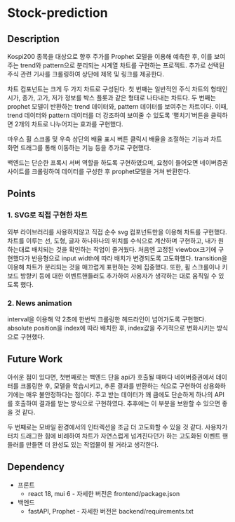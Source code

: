 # Stock-prediction

## Description

Kospi200 종목을 대상으로 향후 주가를 Prophet 모델을 이용해 예측한 후, 이를 보여주는 trend와 pattern으로 분리되는 시계열 차트를 구현하는 프로젝트.
추가로 선택된 주식 관련 기사를 크롤링하여 상단에 제목 및 링크를 제공한다.

차트 컴포넌트는 크게 두 가지 차트로 구성된다.
첫 번째는 일반적인 주식 차트의 형태인 시가, 종가, 고가, 저가 정보를 박스 플롯과 같은 형태로 나타내는 차트다.
두 번째는 prophet 모델이 반환하는 trend 데이터와, pattern 데이터를 보여주는 차트이다. 이때, trend 데이터와 pattern 데이터를 더 강조하여 보여줄 수 있도록 ‘펼치기’버튼을 클릭하면 2개의 차트로 나누어지는 효과를 구현했다.

마우스 휠 스크롤 및 우측 상단의 배율 표시 버튼 클릭시 배율을 조절하는 기능과 차트 화면 드래그를 통해 이동하는 기능 등을 추가로 구현했다.

백엔드는 단순한 프록시 서버 역할을 하도록 구현하였으며, 요청이 들어오면 네이버증권 사이트를 크롤링하여 데이터를 구성한 후 prophet모델을 거쳐 반환한다.

## Points

### 1. SVG로 직접 구현한 차트

외부 라이브러리를 사용하지않고 직접 순수 svg 컴포넌트만을 이용해 차트를 구현했다. 차트를 이루는 선, 도형, 글자 하나하나의 위치를 수식으로 계산하며 구현하고, 내가 원하는대로 배치되는 것을 확인하는 작업이 즐거웠다. 처음엔 고정된 viewbox크기에 구현했다가 반응형으로 input width에 따라 배치가 변경되도록 고도화했다. transition을 이용해 차트가 분리되는 것을 매끄럽게 표현하는 것에 집중했다. 또한, 휠 스크롤이나 키보드 방향키 등에 대한 이벤트핸들러도 추가하여 사용자가 생각하는 대로 움직일 수 있도록 했다.

### 2. News animation

interval을 이용해 약 2초에 한번씩 크롤링한 헤드라인이 넘어가도록 구현했다. absolute position을 index에 따라 배치한 후, index값을 주기적으로 변화시키는 방식으로 구현했다.

## Future Work

아쉬운 점이 있다면, 첫번째로는 백엔드 단을 api가 호출될 때마다 네이버증권에서 데이터를 크롤링한 후, 모델을 학습시키고, 추론 결과를 반환하는 식으로 구현하여 상용화하기에는 매우 불안정하다는 점이다. 주고 받는 데이터가 꽤 큼에도 단순하게 하나의 API를 호출하여 결과를 받는 방식으로 구현하였다. 추후에는 이 부분을 보완할 수 있으면 좋을 것 같다.

두 번째로는 모바일 환경에서의 인터렉션을 조금 더 고도화할 수 있을 것 같다. 사용자가 터치 드래그한 힘에 비례하여 차트가 자연스럽게 넘겨진다던가 하는 고도화된 이벤트 핸들러를 만들면 더 완성도 있는 작업물이 될 거라고 생각한다.

## Dependency

- 프론트
  - react 18, mui 6 - 자세한 버전은 frontend/package.json
- 백엔드
  - fastAPI, Prophet - 자세한 버전은 backend/requirements.txt

